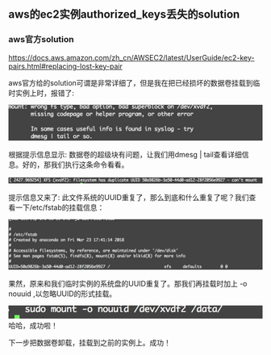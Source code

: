 
## aws的ec2实例authorized_keys丢失的solution

### aws官方solution

https://docs.aws.amazon.com/zh_cn/AWSEC2/latest/UserGuide/ec2-key-pairs.html#replacing-lost-key-pair

aws官方给的solution可谓是非常详细了，但是我在把已经损坏的数据卷挂载到临时实例上时，报错了:

![image](https://github.com/gtdong/linuxtroubleshooting/blob/master/images/WechatIMG159.jpeg)

根据提示信息显示: 数据卷的超级块有问题，让我们用dmesg | tail查看详细信息。好的，那我们执行这条命令看看。

![image](https://github.com/gtdong/linuxtroubleshooting/blob/master/images/WechatIMG160.jpeg)

提示信息又来了: 此文件系统的UUID重复了，那么到底和什么重复了呢？我们查看一下/etc/fstab的挂载信息：

![image](https://github.com/gtdong/linuxtroubleshooting/blob/master/images/WechatIMG162.jpeg)

果然，原来和我们临时实例的系统盘的UUID重复了。那我们再挂载时加上 -o nouuid ,以忽略UUID的形式挂载。

![image](https://github.com/gtdong/linuxtroubleshooting/blob/master/images/WechatIMG161.jpeg)
哈哈，成功啦！

下一步把数据卷卸载，挂载到之前的实例上。成功！
